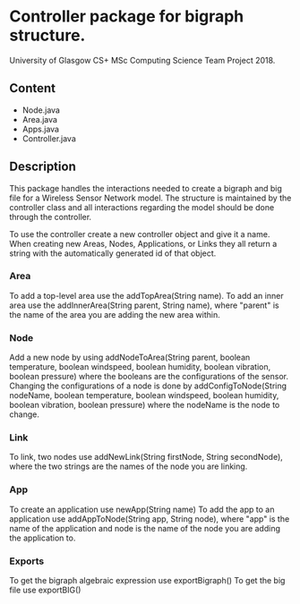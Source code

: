 # Controller package for bigraph structure.

University of Glasgow
CS+ MSc Computing Science Team Project 2018.

## Content

* Node.java
* Area.java
* Apps.java
* Controller.java


## Description

This package handles the interactions needed to create a bigraph and big file for a Wireless Sensor Network model. The structure is maintained by the controller class and all interactions regarding the model should be done through the controller.

To use the controller create a new controller object and give it a name.
When creating new Areas, Nodes, Applications, or Links they all return a string with the automatically generated id of that object. 

### Area

To add a top-level area use the addTopArea(String name).
To add an inner area use the addInnerArea(String parent, String name), where "parent" is the name of the area you are adding the new area within.

### Node

Add a new node by using addNodeToArea(String parent, boolean temperature, boolean windspeed, boolean humidity, boolean vibration, boolean pressure) where the booleans are the configurations of the sensor.
Changing the configurations of a node is done by addConfigToNode(String nodeName, boolean temperature, boolean windspeed, boolean humidity, boolean vibration, boolean pressure) where the nodeName is the node to change.

### Link

To link, two nodes use addNewLink(String firstNode, String secondNode), where the two strings are the names of the node you are linking.

### App

To create an application use newApp(String name)
To add the app to an application use addAppToNode(String app, String node), where "app" is the name of the application and node is the name of the node you are adding the application to.

### Exports

To get the bigraph algebraic expression use exportBigraph() 
To get the big file use exportBIG()
 